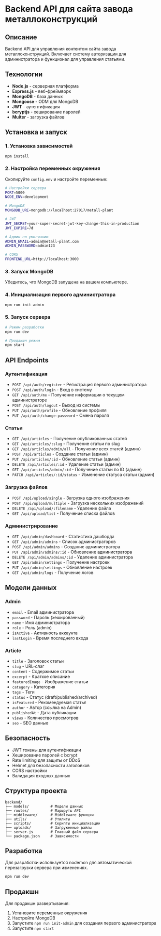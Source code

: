 # Backend API для сайта завода металлоконструкций

## Описание

Backend API для управления контентом сайта завода металлоконструкций. Включает систему авторизации для администратора и функционал для управления статьями.

## Технологии

- **Node.js** - серверная платформа
- **Express.js** - веб-фреймворк
- **MongoDB** - база данных
- **Mongoose** - ODM для MongoDB
- **JWT** - аутентификация
- **bcryptjs** - хеширование паролей
- **Multer** - загрузка файлов

## Установка и запуск

### 1. Установка зависимостей

```bash
npm install
```

### 2. Настройка переменных окружения

Скопируйте `config.env` и настройте переменные:

```bash
# Настройки сервера
PORT=5000
NODE_ENV=development

# MongoDB
MONGODB_URI=mongodb://localhost:27017/metall-plant

# JWT
JWT_SECRET=your-super-secret-jwt-key-change-this-in-production
JWT_EXPIRE=7d

# Админ по умолчанию
ADMIN_EMAIL=admin@metall-plant.com
ADMIN_PASSWORD=admin123

# CORS
FRONTEND_URL=http://localhost:3000
```

### 3. Запуск MongoDB

Убедитесь, что MongoDB запущена на вашем компьютере.

### 4. Инициализация первого администратора

```bash
npm run init-admin
```

### 5. Запуск сервера

```bash
# Режим разработки
npm run dev

# Продакшн режим
npm start
```

## API Endpoints

### Аутентификация

- `POST /api/auth/register` - Регистрация первого администратора
- `POST /api/auth/login` - Вход в систему
- `GET /api/auth/me` - Получение информации о текущем администраторе
- `POST /api/auth/logout` - Выход из системы
- `PUT /api/auth/profile` - Обновление профиля
- `PUT /api/auth/change-password` - Смена пароля

### Статьи

- `GET /api/articles` - Получение опубликованных статей
- `GET /api/articles/:slug` - Получение статьи по slug
- `GET /api/articles/admin/all` - Получение всех статей (админ)
- `POST /api/articles` - Создание статьи (админ)
- `PUT /api/articles/:id` - Обновление статьи (админ)
- `DELETE /api/articles/:id` - Удаление статьи (админ)
- `GET /api/articles/admin/:id` - Получение статьи по ID (админ)
- `PATCH /api/articles/:id/status` - Изменение статуса статьи (админ)

### Загрузка файлов

- `POST /api/upload/single` - Загрузка одного изображения
- `POST /api/upload/multiple` - Загрузка нескольких изображений
- `DELETE /api/upload/:filename` - Удаление файла
- `GET /api/upload/list` - Получение списка файлов

### Администрирование

- `GET /api/admin/dashboard` - Статистика дашборда
- `GET /api/admin/admins` - Список администраторов
- `POST /api/admin/admins` - Создание администратора
- `PUT /api/admin/admins/:id` - Обновление администратора
- `DELETE /api/admin/admins/:id` - Удаление администратора
- `GET /api/admin/settings` - Получение настроек
- `PUT /api/admin/settings` - Обновление настроек
- `GET /api/admin/logs` - Получение логов

## Модели данных

### Admin
- `email` - Email администратора
- `password` - Пароль (хешированный)
- `name` - Имя администратора
- `role` - Роль (admin)
- `isActive` - Активность аккаунта
- `lastLogin` - Время последнего входа

### Article
- `title` - Заголовок статьи
- `slug` - URL-слаг
- `content` - Содержимое статьи
- `excerpt` - Краткое описание
- `featuredImage` - Изображение статьи
- `category` - Категория
- `tags` - Теги
- `status` - Статус (draft/published/archived)
- `isFeatured` - Рекомендуемая статья
- `author` - Автор (ссылка на Admin)
- `publishedAt` - Дата публикации
- `views` - Количество просмотров
- `seo` - SEO данные

## Безопасность

- JWT токены для аутентификации
- Хеширование паролей с bcrypt
- Rate limiting для защиты от DDoS
- Helmet для безопасности заголовков
- CORS настройки
- Валидация входных данных

## Структура проекта

```
backend/
├── models/          # Модели данных
├── routes/          # Маршруты API
├── middleware/      # Middleware функции
├── utils/           # Утилиты
├── scripts/         # Скрипты инициализации
├── uploads/         # Загруженные файлы
├── server.js        # Главный файл сервера
└── package.json     # Зависимости
```

## Разработка

Для разработки используется nodemon для автоматической перезагрузки сервера при изменениях.

```bash
npm run dev
```

## Продакшн

Для продакшн развертывания:

1. Установите переменные окружения
2. Настройте MongoDB
3. Запустите `npm run init-admin` для создания первого администратора
4. Запустите `npm start`

